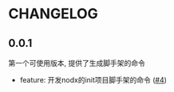 # CHANGELOG

## 0.0.1

第一个可使用版本, 提供了生成脚手架的命令 

* feature: 开发nodx的init项目脚手架的命令 ([#4](http://git.code.oa.com/WSRD-Tech-Center-Lib/nodinx-cli/issues/4))